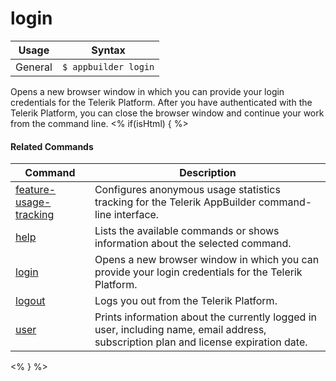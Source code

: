 login
==========

Usage | Syntax
------|-------
General | `$ appbuilder login`
Opens a new browser window in which you can provide your login credentials for the Telerik Platform.
After you have authenticated with the Telerik Platform, you can close the browser window and continue your work from the command line.
<% if(isHtml) { %> 

#### Related Commands

Command | Description
----------|----------
[feature-usage-tracking](feature-usage-tracking.html) | Configures anonymous usage statistics tracking for the Telerik AppBuilder command-line interface.
[help](help.html) | Lists the available commands or shows information about the selected command.
[login](login.html) | Opens a new browser window in which you can provide your login credentials for the Telerik Platform.
[logout](logout.html) | Logs you out from the Telerik Platform.
[user](user.html) | Prints information about the currently logged in user, including name, email address, subscription plan and license expiration date.
<% } %>